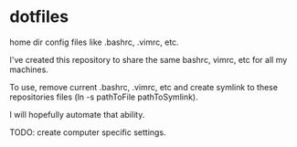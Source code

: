 # dotfiles
home dir config files like .bashrc, .vimrc, etc.


I've created this repository to share the same bashrc, vimrc, etc for all my machines.

To use, remove current .bashrc, .vimrc, etc  and create symlink to these repositories files (ln -s pathToFile pathToSymlink).

I will hopefully automate that ability.

TODO: create computer specific settings.
